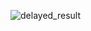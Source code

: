 
![delayed_result](https://github.com/theyoctojester/gha-playground/actions/workflows/delayed_result.yml/badge.svg?cache-control=no-cache)